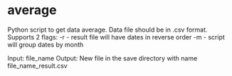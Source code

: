 average
=======

Python script to get data average. Data file should be in .csv format. Supports 2 flags:
-r - result file will have dates in reverse order
-m - script will group dates by month

Input: file_name
Output: New file in the save directory with name file_name_result.csv
